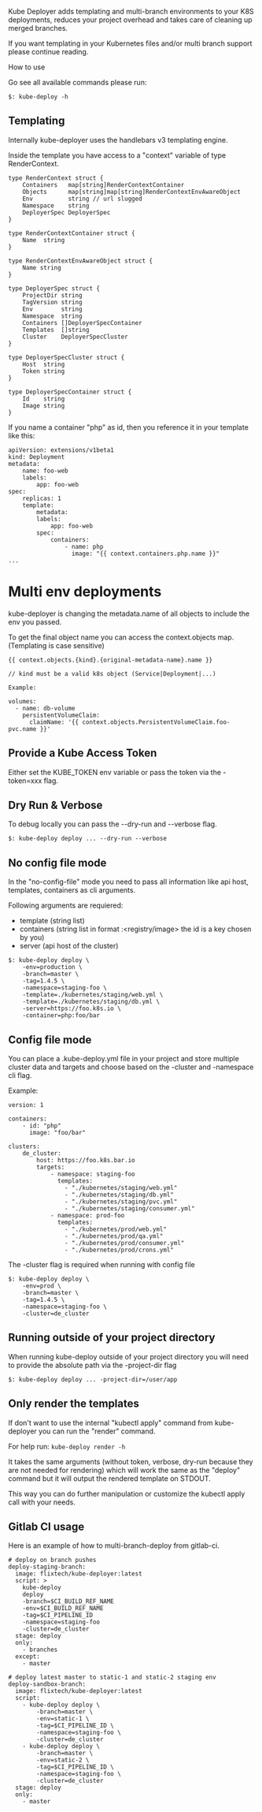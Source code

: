 Kube Deployer adds templating and multi-branch environments to your K8S deployments, 
reduces your project overhead and takes care of cleaning up merged branches.

If you want templating in your Kubernetes files and/or multi branch support please continue reading.

How to use

Go see all available commands please run:

```
$: kube-deploy -h
```

## Templating

Internally kube-deployer uses the handlebars v3 templating engine.

Inside the template you have access to a "context" variable of type RenderContext.

```
type RenderContext struct {
    Containers   map[string]RenderContextContainer
    Objects      map[string]map[string]RenderContextEnvAwareObject
    Env          string // url slugged
    Namespace    string
    DeployerSpec DeployerSpec
}

type RenderContextContainer struct {
    Name  string
}

type RenderContextEnvAwareObject struct {
    Name string
}

type DeployerSpec struct {
    ProjectDir string
    TagVersion string
    Env        string
    Namespace  string
    Containers []DeployerSpecContainer
    Templates  []string
    Cluster    DeployerSpecCluster
}

type DeployerSpecCluster struct {
    Host  string
    Token string
}

type DeployerSpecContainer struct {
    Id    string
    Image string
}

```

If you name a container "php" as id, then you reference it in your template like this:

```
apiVersion: extensions/v1beta1
kind: Deployment
metadata:
    name: foo-web
    labels:
        app: foo-web
spec:
    replicas: 1
    template:
        metadata:
        labels:
            app: foo-web
        spec:
            containers:
                - name: php
                  image: "{{ context.containers.php.name }}"
...
```

# Multi env deployments

kube-deployer is changing the metadata.name of all objects to include the env you passed.


To get the final object name you can access the context.objects map. (Templating is case sensitive)

```
{{ context.objects.{kind}.{original-metadata-name}.name }}

// kind must be a valid k8s object (Service|Deployment|...)

Example:

volumes:
  - name: db-volume
    persistentVolumeClaim:
      claimName: '{{ context.objects.PersistentVolumeClaim.foo-pvc.name }}'
```

   
## Provide a Kube Access Token

Either set the KUBE_TOKEN env variable or pass the token via the -token=xxx flag.
   
## Dry Run & Verbose

To debug locally you can pass the --dry-run and --verbose flag.

```
$: kube-deploy deploy ... --dry-run --verbose
```

## No config file mode

In the "no-config-file" mode you need to pass all information like api host, templates, containers as cli arguments.

Following arguments are requiered:
* template (string list)
* containers (string list in format <id>:<registry/image> the id is a key chosen by  you)
* server (api host of the cluster)

```
$: kube-deploy deploy \
    -env=production \
    -branch=master \
    -tag=1.4.5 \
    -namespace=staging-foo \
    -template=./kubernetes/staging/web.yml \
    -template=./kubernetes/staging/db.yml \
    -server=https://foo.k8s.io \
    -container=php:foo/bar
```

## Config file mode

You can place a .kube-deploy.yml file in your project and store multiple cluster data and targets and choose based on the -cluster and -namespace cli flag.
 
Example:

```    
version: 1

containers:
    - id: "php"
      image: "foo/bar"

clusters:
    de_cluster:
        host: https://foo.k8s.bar.io
        targets:
            - namespace: staging-foo
              templates:
                - "./kubernetes/staging/web.yml"
                - "./kubernetes/staging/db.yml"
                - "./kubernetes/staging/pvc.yml"
                - "./kubernetes/staging/consumer.yml"
            - namespace: prod-foo
              templates:
                - "./kubernetes/prod/web.yml"
                - "./kubernetes/prod/qa.yml"
                - "./kubernetes/prod/consumer.yml"
                - "./kubernetes/prod/crons.yml"
```

The -cluster flag is required when running with config file

```
$: kube-deploy deploy \
    -env=prod \
    -branch=master \
    -tag=1.4.5 \
    -namespace=staging-foo \
    -cluster=de_cluster
```
	
## Running outside of your project directory

When running kube-deploy outside of your project directory you will need to provide the absolute path via the -project-dir flag

```
$: kube-deploy deploy ... -project-dir=/user/app
```

## Only render the templates

If don't want to use the internal "kubectl apply" command from kube-deployer you can run the "render" command.

For help run: `kube-deploy render -h`

It takes the same arguments (without token, verbose, dry-run because they are not needed for rendering) which will work the same as the "deploy" command but it will output the rendered template on STDOUT.
    
This way you can do further manipulation or customize the kubectl apply call with your needs.

## Gitlab CI usage

Here is an example of how to multi-branch-deploy from gitlab-ci.

```
# deploy on branch pushes
deploy-staging-branch:
  image: flixtech/kube-deployer:latest
  script: >
    kube-deploy
    deploy
    -branch=$CI_BUILD_REF_NAME
    -env=$CI_BUILD_REF_NAME
    -tag=$CI_PIPELINE_ID
    -namespace=staging-foo
    -cluster=de_cluster
  stage: deploy
  only:
    - branches
  except:
    - master

# deploy latest master to static-1 and static-2 staging env
deploy-sandbox-branch:
  image: flixtech/kube-deployer:latest
  script:
	- kube-deploy deploy \
	    -branch=master \
	    -env=static-1 \
	    -tag=$CI_PIPELINE_ID \
	    -namespace=staging-foo \
	    -cluster=de_cluster
	- kube-deploy deploy \
	    -branch=master \
	    -env=static-2 \
	    -tag=$CI_PIPELINE_ID \
	    -namespace=staging-foo \
	    -cluster=de_cluster
  stage: deploy
  only:
    - master
```
